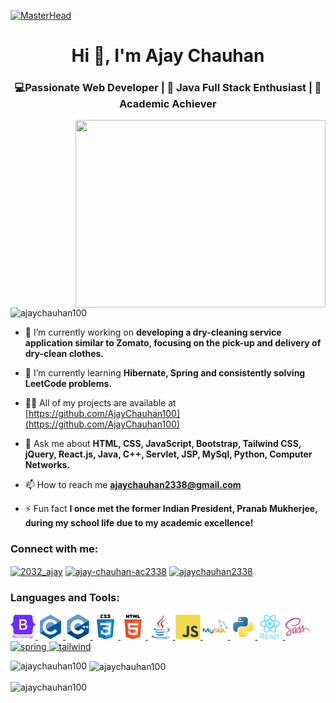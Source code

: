[![MasterHead](https://indoanalytica.com/static/images/bannerr.gif)](https://indoanalytica.com/static/images/bannerr.gif)
    <h1 align="center">Hi 👋, I'm Ajay Chauhan</h1>
<h3 align="center">💻Passionate Web Developer | 🚀 Java Full Stack Enthusiast | 🥰 Academic Achiever</h3>
<img align="right" height="300px" width="400px" src="https://media.licdn.com/dms/image/D4D12AQE-5Q-evNzR2Q/article-cover_image-shrink_600_2000/0/1688467501706?e=2147483647&v=beta&t=whP7ShBPsKCwXL_BXXx0GL4NfK2W8ylWC_pAKknbRDU" alt="">
<p align="left"> <img src="https://komarev.com/ghpvc/?username=ajaychauhan100&label=Profile%20views&color=0e75b6&style=flat" alt="ajaychauhan100" /> </p>

- 🔭 I’m currently working on **developing a dry-cleaning service application similar to Zomato, focusing on the pick-up and delivery of dry-clean clothes.**

- 🌱 I’m currently learning **Hibernate, Spring and consistently solving LeetCode problems.**

- 👨‍💻 All of my projects are available at [https://github.com/AjayChauhan100](https://github.com/AjayChauhan100)

- 💬 Ask me about **HTML, CSS, JavaScript, Bootstrap, Tailwind CSS, jQuery, React.js, Java, C++, Servlet, JSP, MySql, Python, Computer Networks.**

- 📫 How to reach me **ajaychauhan2338@gmail.com**

- ⚡ Fun fact **I once met the former Indian President, Pranab Mukherjee, during my school life due to my academic excellence!**

<h3 align="left">Connect with me:</h3>
<p align="left">
<a href="https://twitter.com/2032_ajay" target="blank"><img align="center" src="https://raw.githubusercontent.com/rahuldkjain/github-profile-readme-generator/master/src/images/icons/Social/twitter.svg" alt="2032_ajay" height="30" width="40" /></a>
<a href="https://linkedin.com/in/ajay-chauhan-ac2338" target="blank"><img align="center" src="https://raw.githubusercontent.com/rahuldkjain/github-profile-readme-generator/master/src/images/icons/Social/linked-in-alt.svg" alt="ajay-chauhan-ac2338" height="30" width="40" /></a>
<a href="https://www.leetcode.com/ajaychauhan2338" target="blank"><img align="center" src="https://raw.githubusercontent.com/rahuldkjain/github-profile-readme-generator/master/src/images/icons/Social/leet-code.svg" alt="ajaychauhan2338" height="30" width="40" /></a>
</p>

<h3 align="left">Languages and Tools:</h3>
<p align="left"> <a href="https://getbootstrap.com" target="_blank" rel="noreferrer"> <img src="https://raw.githubusercontent.com/devicons/devicon/master/icons/bootstrap/bootstrap-plain-wordmark.svg" alt="bootstrap" width="40" height="40"/> </a> <a href="https://www.cprogramming.com/" target="_blank" rel="noreferrer"> <img src="https://raw.githubusercontent.com/devicons/devicon/master/icons/c/c-original.svg" alt="c" width="40" height="40"/> </a> <a href="https://www.w3schools.com/cpp/" target="_blank" rel="noreferrer"> <img src="https://raw.githubusercontent.com/devicons/devicon/master/icons/cplusplus/cplusplus-original.svg" alt="cplusplus" width="40" height="40"/> </a> <a href="https://www.w3schools.com/css/" target="_blank" rel="noreferrer"> <img src="https://raw.githubusercontent.com/devicons/devicon/master/icons/css3/css3-original-wordmark.svg" alt="css3" width="40" height="40"/> </a> <a href="https://www.w3.org/html/" target="_blank" rel="noreferrer"> <img src="https://raw.githubusercontent.com/devicons/devicon/master/icons/html5/html5-original-wordmark.svg" alt="html5" width="40" height="40"/> </a> <a href="https://www.java.com" target="_blank" rel="noreferrer"> <img src="https://raw.githubusercontent.com/devicons/devicon/master/icons/java/java-original.svg" alt="java" width="40" height="40"/> </a> <a href="https://developer.mozilla.org/en-US/docs/Web/JavaScript" target="_blank" rel="noreferrer"> <img src="https://raw.githubusercontent.com/devicons/devicon/master/icons/javascript/javascript-original.svg" alt="javascript" width="40" height="40"/> </a> <a href="https://www.mysql.com/" target="_blank" rel="noreferrer"> <img src="https://raw.githubusercontent.com/devicons/devicon/master/icons/mysql/mysql-original-wordmark.svg" alt="mysql" width="40" height="40"/> </a> <a href="https://www.python.org" target="_blank" rel="noreferrer"> <img src="https://raw.githubusercontent.com/devicons/devicon/master/icons/python/python-original.svg" alt="python" width="40" height="40"/> </a> <a href="https://reactjs.org/" target="_blank" rel="noreferrer"> <img src="https://raw.githubusercontent.com/devicons/devicon/master/icons/react/react-original-wordmark.svg" alt="react" width="40" height="40"/> </a> <a href="https://sass-lang.com" target="_blank" rel="noreferrer"> <img src="https://raw.githubusercontent.com/devicons/devicon/master/icons/sass/sass-original.svg" alt="sass" width="40" height="40"/> </a> <a href="https://spring.io/" target="_blank" rel="noreferrer"> <img src="https://www.vectorlogo.zone/logos/springio/springio-icon.svg" alt="spring" width="40" height="40"/> </a> <a href="https://tailwindcss.com/" target="_blank" rel="noreferrer"> <img src="https://www.vectorlogo.zone/logos/tailwindcss/tailwindcss-icon.svg" alt="tailwind" width="40" height="40"/> </a> </p>

<p><img align="left" src="https://github-readme-stats.vercel.app/api/top-langs?username=ajaychauhan100&show_icons=true&locale=en&layout=compact" alt="ajaychauhan100" /></p>

<p>&nbsp;<img align="center" src="https://github-readme-stats.vercel.app/api?username=ajaychauhan100&show_icons=true&locale=en" alt="ajaychauhan100" /></p>

<p><img align="center" src="https://github-readme-streak-stats.herokuapp.com/?user=ajaychauhan100&" alt="ajaychauhan100" /></p>

